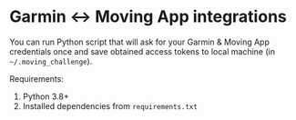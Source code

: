 # Garmin <-> Moving App integrations

You can run Python script that will ask for your Garmin & Moving App credentials once and save obtained access tokens to local machine (in `~/.moving_challenge`).

Requirements:
1. Python 3.8+
2. Installed dependencies from `requirements.txt`